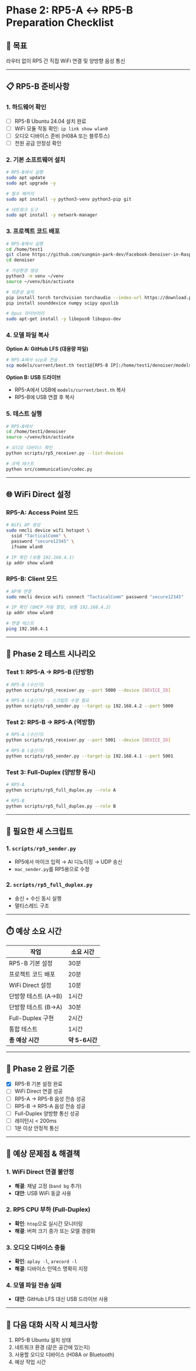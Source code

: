 # Phase 2: RP5-A ↔ RP5-B Preparation Checklist

## 🎯 목표
라우터 없이 RP5 간 직접 WiFi 연결 및 양방향 음성 통신

---

## 📋 RP5-B 준비사항

### 1. 하드웨어 확인
- [ ] RP5-B Ubuntu 24.04 설치 완료
- [ ] WiFi 모듈 작동 확인: `ip link show wlan0`
- [ ] 오디오 디바이스 준비 (H08A 또는 블루투스)
- [ ] 전원 공급 안정성 확인

### 2. 기본 소프트웨어 설치
```bash
# RP5-B에서 실행
sudo apt update
sudo apt upgrade -y

# 필수 패키지
sudo apt install -y python3-venv python3-pip git

# 네트워크 도구
sudo apt install -y network-manager
```

### 3. 프로젝트 코드 배포
```bash
# RP5-B에서 실행
cd /home/test1
git clone https://github.com/sungmin-park-dev/Facebook-Denoiser-in-Raspberry-Pi-5.git denoiser
cd denoiser

# 가상환경 생성
python3 -m venv ~/venv
source ~/venv/bin/activate

# 의존성 설치
pip install torch torchvision torchaudio --index-url https://download.pytorch.org/whl/cpu
pip install sounddevice numpy scipy opuslib

# Opus 라이브러리
sudo apt-get install -y libopus0 libopus-dev
```

### 4. 모델 파일 복사
**Option A: GitHub LFS (대용량 파일)**
```bash
# RP5-A에서 scp로 전송
scp models/current/best.th test1@[RP5-B IP]:/home/test1/denoiser/models/current/
```

**Option B: USB 드라이브**
- RP5-A에서 USB에 `models/current/best.th` 복사
- RP5-B에 USB 연결 후 복사

### 5. 테스트 실행
```bash
# RP5-B에서
cd /home/test1/denoiser
source ~/venv/bin/activate

# 오디오 디바이스 확인
python scripts/rp5_receiver.py --list-devices

# 코덱 테스트
python src/communication/codec.py
```

---

## 🌐 WiFi Direct 설정

### RP5-A: Access Point 모드
```bash
# WiFi AP 생성
sudo nmcli device wifi hotspot \
  ssid "TacticalComm" \
  password "secure12345" \
  ifname wlan0

# IP 확인 (보통 192.168.4.1)
ip addr show wlan0
```

### RP5-B: Client 모드
```bash
# AP에 연결
sudo nmcli device wifi connect "TacticalComm" password "secure12345"

# IP 확인 (DHCP 자동 할당, 보통 192.168.4.2)
ip addr show wlan0

# 연결 테스트
ping 192.168.4.1
```

---

## 🧪 Phase 2 테스트 시나리오

### Test 1: RP5-A → RP5-B (단방향)
```bash
# RP5-B (수신기)
python scripts/rp5_receiver.py --port 5000 --device [DEVICE_ID]

# RP5-A (송신기) - 스크립트 수정 필요
python scripts/rp5_sender.py --target-ip 192.168.4.2 --port 5000
```

### Test 2: RP5-B → RP5-A (역방향)
```bash
# RP5-A (수신기)
python scripts/rp5_receiver.py --port 5001 --device [DEVICE_ID]

# RP5-B (송신기)
python scripts/rp5_sender.py --target-ip 192.168.4.1 --port 5001
```

### Test 3: Full-Duplex (양방향 동시)
```bash
# RP5-A
python scripts/rp5_full_duplex.py --role A

# RP5-B
python scripts/rp5_full_duplex.py --role B
```

---

## 📝 필요한 새 스크립트

### 1. `scripts/rp5_sender.py`
- RP5에서 마이크 입력 → AI 디노이징 → UDP 송신
- `mac_sender.py`를 RP5용으로 수정

### 2. `scripts/rp5_full_duplex.py`
- 송신 + 수신 동시 실행
- 멀티스레드 구조

---

## ⏱️ 예상 소요 시간

| 작업 | 소요 시간 |
|------|----------|
| RP5-B 기본 설정 | 30분 |
| 프로젝트 코드 배포 | 20분 |
| WiFi Direct 설정 | 10분 |
| 단방향 테스트 (A→B) | 1시간 |
| 단방향 테스트 (B→A) | 30분 |
| Full-Duplex 구현 | 2시간 |
| 통합 테스트 | 1시간 |
| **총 예상 시간** | **약 5-6시간** |

---

## 🎯 Phase 2 완료 기준

- [x] RP5-B 기본 설정 완료
- [ ] WiFi Direct 연결 성공
- [ ] RP5-A → RP5-B 음성 전송 성공
- [ ] RP5-B → RP5-A 음성 전송 성공
- [ ] Full-Duplex 양방향 통신 성공
- [ ] 레이턴시 < 200ms
- [ ] 1분 이상 안정적 통신

---

## 🚨 예상 문제점 & 해결책

### 1. WiFi Direct 연결 불안정
- **해결**: 채널 고정 (`band bg` 추가)
- **대안**: USB WiFi 동글 사용

### 2. RP5 CPU 부하 (Full-Duplex)
- **확인**: `htop`으로 실시간 모니터링
- **해결**: 버퍼 크기 증가 또는 모델 경량화

### 3. 오디오 디바이스 충돌
- **확인**: `aplay -l`, `arecord -l`
- **해결**: 디바이스 인덱스 명확히 지정

### 4. 모델 파일 전송 실패
- **대안**: GitHub LFS 대신 USB 드라이브 사용

---

## 📌 다음 대화 시작 시 체크사항

1. RP5-B Ubuntu 설치 상태
2. 네트워크 환경 (같은 공간에 있는지)
3. 사용할 오디오 디바이스 (H08A or Bluetooth)
4. 예상 작업 시간
